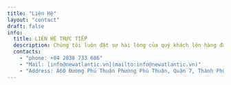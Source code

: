```yaml
---
title: "Liên Hệ"
layout: "contact"
draft: false
info: 
  title: LIÊN HỆ TRỰC TIẾP 
  description: Chúng tôi luôn đặt sự hài lòng của quý khách lên hàng đầu. Nếu quý khách có bất kỳ yêu cầu hay câu hỏi nào, xin vui lòng cho chúng tôi biết một số thông tin dưới đây. Chúng tôi sẽ liên hệ lại trong thời gian sớm nhất.
  contacts: 
    - "phone: +84 2838 733 686"
    - "Mail: [info@newatlantic.vn](mailto:info@newatlantic.vn)"
    - "Address: A60 Đường Phú Thuận Phường Phú Thuận, Quận 7, Thành Phố Hồ Chí Minh, Việt Nam"
---
```

